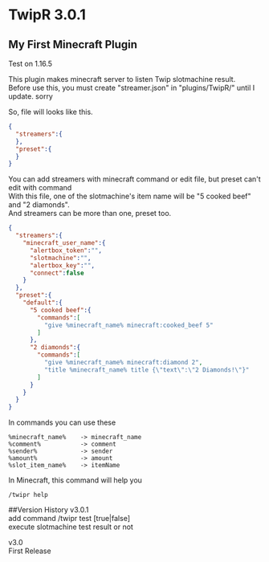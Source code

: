 # TwipR 3.0.1
## My First Minecraft Plugin
Test on 1.16.5

This plugin makes minecraft server to listen Twip slotmachine result.  
Before use this, you must create "streamer.json" in "plugins/TwipR/" until I update. sorry

So, file will looks like this.
```json
{
  "streamers":{
  },
  "preset":{
  }
}
```

You can add streamers with minecraft command or edit file, but preset can't edit with command  
With this file, one of the slotmachine's item name will be "5 cooked beef" and "2 diamonds".  
And streamers can be more than one, preset too.
```json
{
  "streamers":{
    "minecraft_user_name":{
      "alertbox_token":"",
      "slotmachine":"",
      "alertbox_key":"",
      "connect":false
    }
  },
  "preset":{
    "default":{
      "5 cooked beef":{
        "commands":[
          "give %minecraft_name% minecraft:cooked_beef 5"
        ]
      },
      "2 diamonds":{
        "commands":[
          "give %minecraft_name% minecraft:diamond 2",
          "title %minecraft_name% title {\"text\":\"2 Diamonds!\"}"
        ]
      }
    }
  }
}
```

In commands you can use these
```
%minecraft_name%    -> minecraft_name
%comment%           -> comment
%sender%            -> sender
%amount%            -> amount
%slot_item_name%    -> itemName
```



In Minecraft, this command will help you
```
/twipr help
```


##Version History
v3.0.1  
add command /twipr test [true|false]  
execute slotmachine test result or not  

v3.0  
First Release